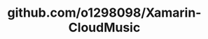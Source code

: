 ---
layout: post
title: github.com/o1298098/Xamarin-CloudMusic
categories: link
tags: [انگلیسی, گیت‌هاب, برنامه‌نویسی]
---